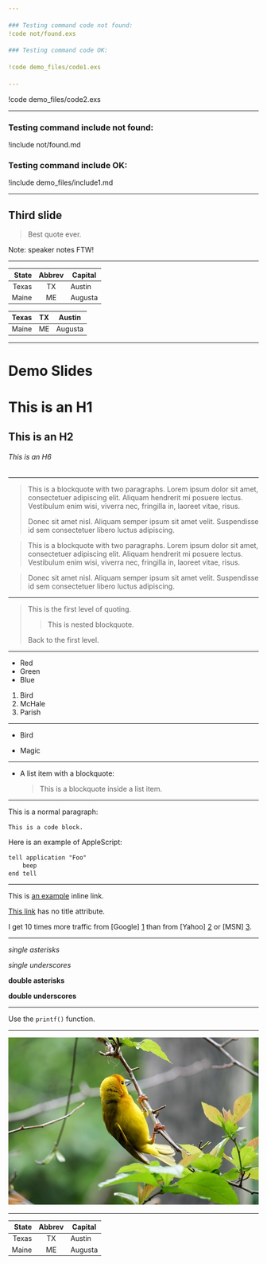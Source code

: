 ```yaml
---

### Testing command code not found:
!code not/found.exs

### Testing command code OK:

!code demo_files/code1.exs

---
```

!code demo_files/code2.exs

---

### Testing command include not found:
!include not/found.md

### Testing command include OK:
!include demo_files/include1.md

---

## Third slide

> Best quote ever.

Note: speaker notes FTW!

---

State | Abbrev | Capital
----: | :----: | -------
Texas | TX     | Austin
Maine | ME     | Augusta

| Texas | TX     | Austin  |
|-------|--------|---------|
| Maine | ME     | Augusta |    
---

# Demo Slides


# This is an H1

## This is an H2

###### This is an H6

---

> This is a blockquote with two paragraphs. Lorem ipsum dolor sit amet,
> consectetuer adipiscing elit. Aliquam hendrerit mi posuere lectus.
> Vestibulum enim wisi, viverra nec, fringilla in, laoreet vitae, risus.
> 
> Donec sit amet nisl. Aliquam semper ipsum sit amet velit. Suspendisse
> id sem consectetuer libero luctus adipiscing.


> This is a blockquote with two paragraphs. Lorem ipsum dolor sit amet,
consectetuer adipiscing elit. Aliquam hendrerit mi posuere lectus.
Vestibulum enim wisi, viverra nec, fringilla in, laoreet vitae, risus.

> Donec sit amet nisl. Aliquam semper ipsum sit amet velit. Suspendisse
id sem consectetuer libero luctus adipiscing.


---

> This is the first level of quoting.
>
> > This is nested blockquote.
>
> Back to the first level.

---

*   Red
*   Green
*   Blue

1.  Bird
2.  McHale
3.  Parish

---

*   Bird

*   Magic


---

*   A list item with a blockquote:

    > This is a blockquote
    > inside a list item.
                                                                             
---

This is a normal paragraph:

    This is a code block.

Here is an example of AppleScript:

    tell application "Foo"
        beep
    end tell

---

This is [an example](http://example.com/ "Title") inline link.

[This link](http://example.net/) has no title attribute.

I get 10 times more traffic from [Google] [1] than from
[Yahoo] [2] or [MSN] [3].

  [1]: http://google.com/        "Google"
  [2]: http://search.yahoo.com/  "Yahoo Search"
  [3]: http://search.msn.com/    "MSN Search"
  
---

*single asterisks*

_single underscores_

**double asterisks**

__double underscores__

---

Use the `printf()` function.

---

![Image](/demo_files/test.jpeg)

---
    
State | Abbrev | Capital
----: | :----: | -------
Texas | TX     | Austin
Maine | ME     | Augusta
    

